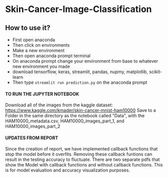 # Skin-Cancer-Image-Classification

## How to use it?
* First open anaconda
* Then click on environments
* Make a new environment
* Then open anaconda prompt terminal
* On anaconda prompt change your environment from base to whatever new environment you made
* download tensorflow, keras, streamlit, pandas, nupmy, matplotlib, scikit-learn
* Then type `streamlit run prediction.py` on the anaconda prompt


#### TO RUN THE JUPYTER NOTEBOOK ####
Download all of the images from the kaggle dataset: https://www.kaggle.com/kmader/skin-cancer-mnist-ham10000
Save to a Folder in the same directory as the notebook called "Data", with the HAM10000_metadata.csv, HAM10000_images_part_1, and HAM10000_images_part_2

#### UPDATES FROM REPORT ####
Since the creation of report, we have implemented callback functions that stop the model before it overfits. Removing these callback funtions can result in the testing accuracy to fluctuate. There are two separate pdfs that show the Model with callback functions and without callback functions. This is for model evaluation and accuracy visualization purposes.
